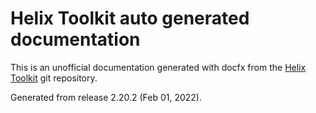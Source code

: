 # Helix Toolkit auto generated documentation

This is an unofficial documentation generated with docfx from the [Helix Toolkit](https://github.com/helix-toolkit) git repository.

Generated from release 2.20.2 (Feb 01, 2022).